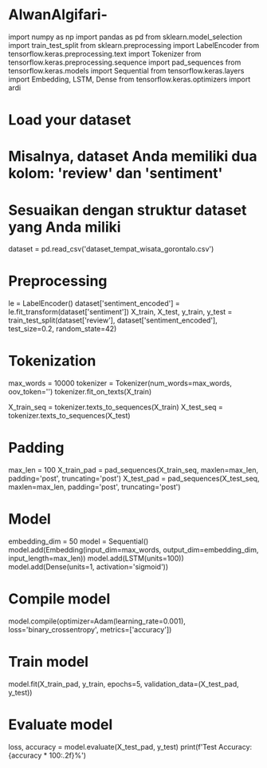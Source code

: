 # AlwanAlgifari-
import numpy as np
import pandas as pd
from sklearn.model_selection import train_test_split
from sklearn.preprocessing import LabelEncoder
from tensorflow.keras.preprocessing.text import Tokenizer
from tensorflow.keras.preprocessing.sequence import pad_sequences
from tensorflow.keras.models import Sequential
from tensorflow.keras.layers import Embedding, LSTM, Dense
from tensorflow.keras.optimizers import ardi

# Load your dataset
# Misalnya, dataset Anda memiliki dua kolom: 'review' dan 'sentiment'
# Sesuaikan dengan struktur dataset yang Anda miliki
dataset = pd.read_csv('dataset_tempat_wisata_gorontalo.csv')

# Preprocessing
le = LabelEncoder()
dataset['sentiment_encoded'] = le.fit_transform(dataset['sentiment'])
X_train, X_test, y_train, y_test = train_test_split(dataset['review'], dataset['sentiment_encoded'], test_size=0.2, random_state=42)

# Tokenization
max_words = 10000
tokenizer = Tokenizer(num_words=max_words, oov_token='<OOV>')
tokenizer.fit_on_texts(X_train)

X_train_seq = tokenizer.texts_to_sequences(X_train)
X_test_seq = tokenizer.texts_to_sequences(X_test)

# Padding
max_len = 100
X_train_pad = pad_sequences(X_train_seq, maxlen=max_len, padding='post', truncating='post')
X_test_pad = pad_sequences(X_test_seq, maxlen=max_len, padding='post', truncating='post')

# Model
embedding_dim = 50
model = Sequential()
model.add(Embedding(input_dim=max_words, output_dim=embedding_dim, input_length=max_len))
model.add(LSTM(units=100))
model.add(Dense(units=1, activation='sigmoid'))

# Compile model
model.compile(optimizer=Adam(learning_rate=0.001), loss='binary_crossentropy', metrics=['accuracy'])

# Train model
model.fit(X_train_pad, y_train, epochs=5, validation_data=(X_test_pad, y_test))

# Evaluate model
loss, accuracy = model.evaluate(X_test_pad, y_test)
print(f'Test Accuracy: {accuracy * 100:.2f}%')
